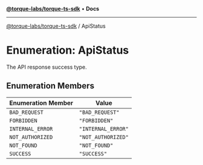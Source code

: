 [**@torque-labs/torque-ts-sdk**](../README.md) • **Docs**

***

[@torque-labs/torque-ts-sdk](../README.md) / ApiStatus

# Enumeration: ApiStatus

The API response success type.

## Enumeration Members

| Enumeration Member | Value |
| ------ | ------ |
| `BAD_REQUEST` | `"BAD_REQUEST"` |
| `FORBIDDEN` | `"FORBIDDEN"` |
| `INTERNAL_ERROR` | `"INTERNAL_ERROR"` |
| `NOT_AUTHORIZED` | `"NOT_AUTHORIZED"` |
| `NOT_FOUND` | `"NOT_FOUND"` |
| `SUCCESS` | `"SUCCESS"` |
